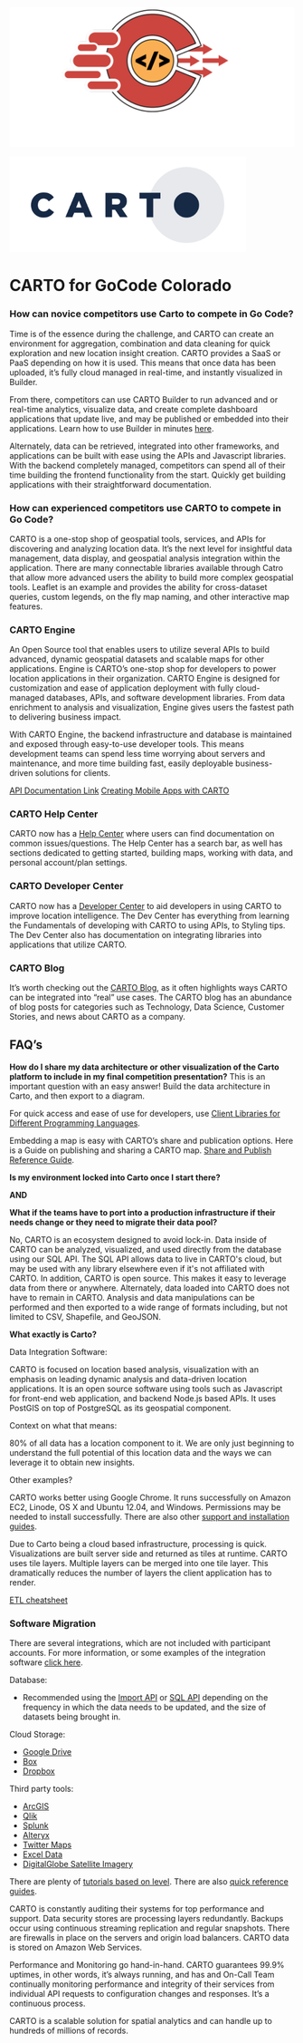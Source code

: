 ![gcc_logo_2021](../Images/GCC_Logo_2021.png)

![carto_1](./images/carto_1.PNG)

# CARTO for GoCode Colorado

### How can novice competitors use Carto to compete in Go Code?

Time is of the essence during the challenge, and CARTO can create an environment for aggregation, combination and data cleaning for quick exploration and new location insight creation. CARTO provides a SaaS or PaaS depending on how it is used. This means that once data has been uploaded, it’s fully cloud managed in real-time, and instantly visualized in Builder.

From there, competitors can use CARTO Builder to run advanced and or real-time analytics,  visualize data, and create complete dashboard applications that update live, and may be published or embedded into their applications. Learn how to use Builder in minutes [here](https://carto.com/help/tutorials/your-account/).

Alternately, data can be retrieved, integrated into other frameworks, and applications can be built with ease using the APIs and Javascript libraries. With the backend completely managed, competitors can spend all of their time building the frontend functionality from the start. Quickly get building applications with their straightforward documentation.

### How can experienced competitors use CARTO to compete in Go Code?

CARTO is a one-stop shop of geospatial tools, services, and APIs for discovering and analyzing location data. It’s the next level for insightful data management, data display, and geospatial  analysis integration within the application. There are many connectable libraries available through Catro that allow more advanced users the ability to build more complex geospatial tools. Leaflet is an example and provides the ability for cross-dataset queries, custom legends,  on the fly map naming, and other interactive map features.    

### CARTO Engine

An Open Source tool that enables users to utilize several APIs to build advanced, dynamic geospatial datasets and scalable maps for other applications. Engine is CARTO’s one-stop shop for developers to power location applications in their organization. CARTO Engine is designed for customization and ease of application deployment with fully cloud-managed databases, APIs, and software development libraries. From data enrichment to analysis and visualization, Engine gives users the fastest path to delivering business impact.

With CARTO Engine, the backend infrastructure and database is maintained and exposed through easy-to-use developer tools. This means development teams can spend less time worrying about servers and maintenance, and more time building fast, easily deployable business-driven solutions for clients.

[API Documentation Link](https://carto.com/help/)
[Creating Mobile Apps with CARTO](https://carto.com/engine/mobile/)

### CARTO Help Center

CARTO now has a [Help Center](https://carto.com/help) where users can find documentation on common issues/questions. The Help Center has a search bar, as well has sections dedicated to getting started, building maps, working with data, and personal account/plan settings.

### CARTO Developer Center

CARTO now has a [Developer Center](https://carto.com/developers) to aid developers in using CARTO to improve location intelligence. The Dev Center has everything from learning the Fundamentals of developing with CARTO to using APIs, to Styling tips. The Dev Center also has documentation on integrating libraries into applications that utilize CARTO.

### CARTO Blog

It’s worth checking out the [CARTO Blog](https://carto.com/blog/), as it often highlights ways CARTO can be integrated into “real” use cases. The CARTO blog has an abundance of blog posts for categories such as Technology, Data Science, Customer Stories, and news about CARTO as a company.

## FAQ’s

**How do I share my data architecture or other visualization of the Carto platform to include in my final competition presentation?**
This is an important question with an easy answer! Build the data architecture in Carto, and then export to a diagram.

For quick access and ease of use for developers, use [Client Libraries for Different Programming Languages](https://carto.com/developers/sql-api/).

Embedding a map is easy with CARTO’s share and publication options. Here is a Guide on publishing and sharing a CARTO map. [Share and Publish Reference Guide](https://carto.com/help/tutorials/publishing-and-sharing-maps/).    

**Is my environment locked into Carto once I start there?**

**AND**

**What if the teams have to port into a production infrastructure if their needs change or they need to migrate their data pool?**

No, CARTO is an ecosystem designed to avoid lock-in. Data inside of CARTO can be analyzed, visualized, and used directly from the database using our SQL API. The SQL API allows data to live in CARTO's cloud, but may be used with any library elsewhere even if it's not affiliated with CARTO. In addition, CARTO is open source. This makes it easy to leverage data from there or anywhere. Alternately, data loaded into CARTO does not have to remain in CARTO. Analysis and data manipulations can be performed and then exported to a wide range of formats including, but not limited to CSV, Shapefile, and GeoJSON.


**What exactly is Carto?**

Data Integration Software:

CARTO is focused on location based analysis, visualization with an emphasis on leading dynamic analysis and data-driven location applications. It is an open source software using tools such as Javascript for front-end web application, and backend Node.js based APIs. It uses PostGIS on top of PostgreSQL as its geospatial component.

Context on what that means:

80% of all data has a location component to it. We are only just beginning to understand the full potential of this location data and the ways we can leverage it to obtain new insights.

Other examples?

CARTO works better using Google Chrome. It runs successfully on Amazon EC2, Linode, OS X and Ubuntu 12.04, and Windows. Permissions may be needed to install successfully. There are also other [support and installation guides](https://cartodb.readthedocs.io/en/latest/install.html).

Due to Carto being a cloud based infrastructure, processing is quick. Visualizations are built server side and returned as tiles at runtime. CARTO uses tile layers. Multiple layers can be merged into one tile layer. This dramatically reduces the number of layers the client application has to render.

[ETL cheatsheet](https://github.com/CartoDB/carto-etl)

### Software Migration
There are several integrations, which are not included with participant accounts. For more information, or some examples of the integration software [click here](https://carto.com/integrations/).

Database:

  - Recommended using the [Import API](https://carto.com/developers/import-api/) or [SQL API](https://carto.com/developers/sql-api/) depending on the frequency in which the data needs to be updated, and the size of datasets being brought in.

Cloud Storage:

- [Google Drive](https://carto.com/integrations/google-drive/)
- [Box](https://carto.com/integrations/box/)
- [Dropbox](https://carto.com/integrations/dropbox/)

Third party tools:

- [ArcGIS](https://carto.com/integrations/arcgis/)
- [Qlik](https://carto.com/integrations/qlik/)
- [Splunk](https://carto.com/integrations/splunk/)
- [Alteryx](https://carto.com/integrations/alteryx/)
- [Twitter Maps](https://carto.com/integrations/twitter-maps/)
- [Excel Data](https://carto.com/integrations/excel/)
- [DigitalGlobe Satellite Imagery](https://carto.com/integrations/satellite-imagery/)

There are plenty of [tutorials based on level](https://carto.com/help/). There are also [quick reference guides](https://carto.com/help/tutorials/your-account/).

CARTO is constantly auditing their systems for top performance and support. Data security stores are processing layers redundantly. Backups occur using continuous streaming replication and regular snapshots. There are firewalls in place on the servers and origin load balancers. CARTO data is stored on Amazon Web Services.

Performance and Monitoring go hand-in-hand. CARTO guarantees 99.9% uptimes, in other words, it’s always running, and has and On-Call Team continually monitoring performance and integrity of their services from individual API requests to configuration changes and responses. It’s a continuous process.

CARTO is a scalable solution for spatial analytics and can handle up to hundreds of millions of records.
